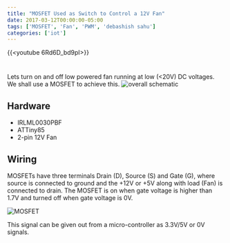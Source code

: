 ```yaml
---
title: "MOSFET Used as Switch to Control a 12V Fan"
date: 2017-03-12T00:00:00-05:00
tags: ['MOSFET', 'Fan', 'PWM', 'debashish sahu']
categories: ['iot']
---
```


{{<youtube 6Rd6D_bd9pI>}}

#

Lets turn on and off low powered fan running at low (<20V) DC voltages. We shall use a MOSFET to achieve this.
![overall schematic](/Overall-MOSFET.png)

## Hardware

- IRLML0030PBF
- ATTiny85
- 2-pin 12V Fan

## Wiring

MOSFETs have three terminals Drain (D), Source (S) and Gate (G), where source is connected to ground and the +12V or +5V along with load (Fan) is connected to drain. The MOSFET is on when gate voltage is higher than 1.7V and turned off when gate voltage is 0V.

![MOSFET](/MOSFET-wiring.jpg)

This signal can be given out from a micro-controller as 3.3V/5V or 0V signals.